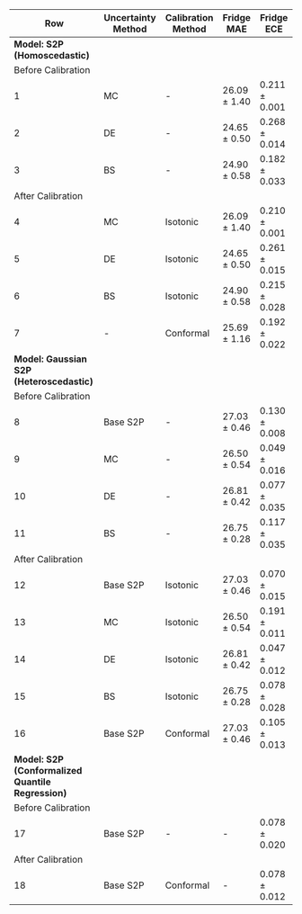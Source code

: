 | Row | Uncertainty Method                | Calibration Method | Fridge MAE                 | Fridge ECE                    |
|-----|-----------------------------------|--------------------|----------------------------|-------------------------------|
| **Model: S2P (Homoscedastic)**          |                    |                            |                               |            |
| Before Calibration                      |                    |                            |                               |            |
| 1   | MC                                | -                  | 26.09 ± 1.40               | 0.211 ± 0.001                 |
| 2   | DE                                | -                  | 24.65 ± 0.50               | 0.268 ± 0.014                 |
| 3   | BS                                | -                  | 24.90 ± 0.58               | 0.182 ± 0.033                 |
| After Calibration                       |                    |                            |                               |            |
| 4   | MC                                | Isotonic           | 26.09 ± 1.40               | 0.210 ± 0.001                 |
| 5   | DE                                | Isotonic           | 24.65 ± 0.50               | 0.261 ± 0.015                 |
| 6   | BS                                | Isotonic           | 24.90 ± 0.58               | 0.215 ± 0.028                 |
| 7   | -                                 | Conformal          | 25.69 ± 1.16               | 0.192 ± 0.022                 |
| **Model: Gaussian S2P (Heteroscedastic)**|                   |                            |                               |            |
| Before Calibration                      |                    |                            |                               |            |
| 8   | Base S2P                          | -                  | 27.03 ± 0.46               | 0.130 ± 0.008                 |
| 9   | MC                                | -                  | 26.50 ± 0.54               | 0.049 ± 0.016                 |
| 10  | DE                                | -                  | 26.81 ± 0.42               | 0.077 ± 0.035                 |
| 11  | BS                                | -                  | 26.75 ± 0.28               | 0.117 ± 0.035                 |
| After Calibration                       |                    |                            |                               |            |
| 12  | Base S2P                          | Isotonic           | 27.03 ± 0.46               | 0.070 ± 0.015                 |
| 13  | MC                                | Isotonic           | 26.50 ± 0.54               | 0.191 ± 0.011                 |
| 14  | DE                                | Isotonic           | 26.81 ± 0.42               | 0.047 ± 0.012                 |
| 15  | BS                                | Isotonic           | 26.75 ± 0.28               | 0.078 ± 0.028                 |
| 16  | Base S2P                          | Conformal          | 27.03 ± 0.46               | 0.105 ± 0.013                 |
| **Model: S2P (Conformalized Quantile Regression)** |         |                            |                               |            |
| Before Calibration                      |                    |                            |                               |            |
| 17  | Base S2P                          | -                  | -                          | 0.078 ± 0.020                 |
| After Calibration                       |                    |                            |                               |            
| 18  | Base S2P                          | Conformal          | -                          | 0.078 ± 0.012                 |
